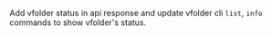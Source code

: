 Add vfolder status in api response and update vfolder cli `list`, `info` commands to show vfolder's status.
